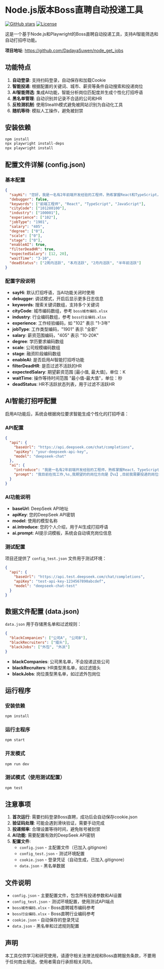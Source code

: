 # Node.js版本Boss直聘自动投递工具

[![GitHub stars](https://img.shields.io/github/stars/DadayaSuwen/node_get_jobs?style=flat&label=Stars)](https://github.com/DadayaSuwen/node_get_jobs)
[![License](https://img.shields.io/badge/License-MIT-blue.svg)](https://github.com/DadayaSuwen/node_get_jobs/blob/main/LICENSE)

这是一个基于Node.js和Playwright的Boss直聘自动投递工具，支持AI智能筛选和自动打招呼功能。

**项目地址**: https://github.com/DadayaSuwen/node_get_jobs

## 功能特点

1. **自动登录**: 支持扫码登录，自动保存和加载Cookie
2. **智能投递**: 根据配置的关键词、城市、薪资等条件自动搜索和投递岗位
3. **AI智能筛选**: 集成AI功能，智能分析岗位匹配度并生成个性化打招呼语
4. **黑名单管理**: 自动识别并记录不合适的公司和HR
5. **反检测机制**: 使用Stealth模式避免被网站识别为自动化工具
6. **随机等待**: 模拟人工操作，避免被封禁

## 安装依赖

```bash
npm install
npx playwright install-deps
npx playwright install
```

## 配置文件详解 (config.json)

### 基本配置

```json
{
  "sayHi": "您好，我是一名有2年前端开发经验的工程师，熟练掌握React和TypeScript，希望应聘这个岗位，期待可以与您进一步沟通，谢谢！",
  "debugger": false,
  "keywords": ["前端工程师", "React", "TypeScript", "JavaScript"],
  "cityCode": ["101280100"],
  "industry": ["100001"],
  "experience": ["102"],
  "jobType": "1901",
  "salary": "405",
  "degree": ["0"],
  "scale": ["0"],
  "stage": ["0"],
  "enableAI": true,
  "filterDeadHR": true,
  "expectedSalary": [12, 20],
  "waitTime": "3-10",
  "deadStatus": ["2周内活跃", "本月活跃", "2月内活跃", "半年前活跃"]
}
```

### 配置字段说明

- **sayHi**: 默认打招呼语，当AI功能关闭时使用
- **debugger**: 调试模式，开启后显示更多日志信息
- **keywords**: 搜索关键词数组，支持多个关键词
- **cityCode**: 城市编码数组，参考 `boss城市编码.xlsx`
- **industry**: 行业编码数组，参考 `boss行业编码.xlsx`
- **experience**: 工作经验编码，如 "102" 表示 "1-3年"
- **jobType**: 工作类型编码，"1901" 表示 "全职"
- **salary**: 薪资范围编码，"405" 表示 "10-20K"
- **degree**: 学历要求编码数组
- **scale**: 公司规模编码数组
- **stage**: 融资阶段编码数组
- **enableAI**: 是否启用AI智能打招呼功能
- **filterDeadHR**: 是否过滤不活跃的HR
- **expectedSalary**: 期望薪资范围 [最小值, 最大值]，单位：K
- **waitTime**: 操作等待时间范围 "最小值-最大值"，单位：秒
- **deadStatus**: HR不活跃状态列表，用于过滤不活跃HR

## AI智能打招呼配置

启用AI功能后，系统会根据岗位要求智能生成个性化的打招呼语：

### API配置

```json
{
  "api": {
    "baseUrl": "https://api.deepseek.com/chat/completions",
    "apiKey": "your-deepseek-api-key",
    "model": "deepseek-chat"
  },
  "ai": {
    "introduce": "我是一名有2年前端开发经验的工程师，熟练掌握React、TypeScript、JavaScript等技术栈，熟悉前端工程化和组件化开发，有丰富的Vue和React项目经验，熟悉Webpack、Vite等构建工具，了解前端性能优化和用户体验优化，熟悉Git版本控制和团队协作开发流程，具备良好的代码规范和文档编写能力。",
    "prompt": "我目前在找工作,%s,我期望的的岗位方向是【%s】,目前我需要投递的岗位名称是【%s】,这个岗位的要求是【%s】,如果这个岗位和我的期望与经历基本符合，注意是基本符合，那么请帮我写一个给HR打招呼的文本发给我，如果这个岗位和我的期望经历完全不相干，直接返回false给我，注意只要返回我需要的内容即可，不要有其他的语气助词，重点要突出我和岗位的匹配度以及我的优势，我自己写的招呼语是：【%s】,你可以参照我自己写的根据岗位情况进行适当调整"
  }
}
```

### AI功能说明

- **baseUrl**: DeepSeek API地址
- **apiKey**: 您的DeepSeek API密钥
- **model**: 使用的模型名称
- **ai.introduce**: 您的个人介绍，用于AI生成打招呼语
- **ai.prompt**: AI提示词模板，系统会自动填充岗位信息

### 测试配置

项目还提供了 `config_test.json` 文件用于测试环境：

```json
{
  "api": {
    "baseUrl": "https://api.test.deepseek.com/chat/completions",
    "apiKey": "test-api-key-1234567890abcdef",
    "model": "deepseek-chat-test"
  }
}
```

## 数据文件配置 (data.json)

`data.json` 用于存储黑名单和过滤规则：

```json
{
  "blackCompanies": ["公司A", "公司B"],
  "blackRecruiters": ["猎头"],
  "blackJobs": ["外包", "外派"]
}
```

- **blackCompanies**: 公司黑名单，不会投递这些公司
- **blackRecruiters**: HR类型黑名单，如过滤猎头
- **blackJobs**: 岗位类型黑名单，如过滤外包岗位

## 运行程序

### 安装依赖
```bash
npm install
```

### 运行主程序
```bash
npm start
```

### 开发模式
```bash
npm run dev
```

### 测试模式（使用测试配置）
```bash
npm test
```

## 注意事项

1. **首次运行**: 需要扫码登录Boss直聘，成功后会自动保存cookie.json
2. **验证码处理**: 可能会遇到滑块验证，需要手动完成
3. **投递频率**: 合理设置等待时间，避免账号被封禁
4. **AI功能**: 需要配置有效的DeepSeek API密钥
5. **配置文件**: 
   - `config.json` - 主配置文件（已加入.gitignore）
   - `config_test.json` - 测试环境配置
   - `cookie.json` - 登录凭证（自动生成，已加入.gitignore）
   - `data.json` - 黑名单数据

## 文件说明

- `config.json` - 主要配置文件，包含所有投递参数和AI设置
- `config_test.json` - 测试环境配置，使用测试API端点
- `boss城市编码.xlsx` - Boss直聘城市编码参考
- `boss行业编码.xlsx` - Boss直聘行业编码参考
- `cookie.json` - 自动保存的登录凭证
- `data.json` - 黑名单和过滤规则配置

## 声明

本工具仅供学习和研究使用，请遵守相关法律法规和Boss直聘服务条款，不要用于任何商业用途。使用者需自行承担相关风险。